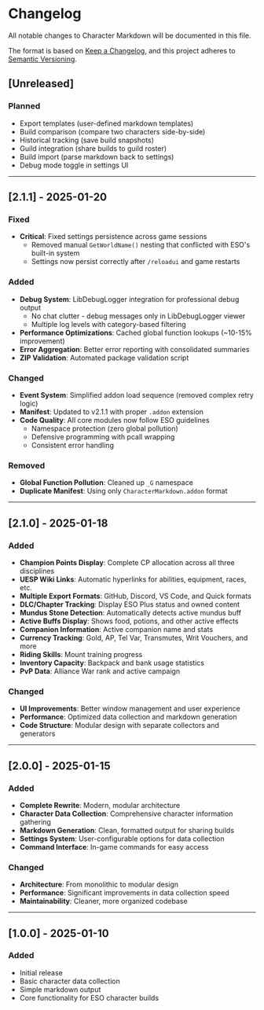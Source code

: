# Changelog

All notable changes to Character Markdown will be documented in this file.

The format is based on [Keep a Changelog](https://keepachangelog.com/en/1.0.0/),
and this project adheres to [Semantic Versioning](https://semver.org/spec/v2.0.0.html).

## [Unreleased]

### Planned
- Export templates (user-defined markdown templates)
- Build comparison (compare two characters side-by-side)
- Historical tracking (save build snapshots)
- Guild integration (share builds to guild roster)
- Build import (parse markdown back to settings)
- Debug mode toggle in settings UI

---

## [2.1.1] - 2025-01-20

### Fixed
- **Critical**: Fixed settings persistence across game sessions
  - Removed manual `GetWorldName()` nesting that conflicted with ESO's built-in system
  - Settings now persist correctly after `/reloadui` and game restarts

### Added
- **Debug System**: LibDebugLogger integration for professional debug output
  - No chat clutter - debug messages only in LibDebugLogger viewer
  - Multiple log levels with category-based filtering
- **Performance Optimizations**: Cached global function lookups (~10-15% improvement)
- **Error Aggregation**: Better error reporting with consolidated summaries
- **ZIP Validation**: Automated package validation script

### Changed
- **Event System**: Simplified addon load sequence (removed complex retry logic)
- **Manifest**: Updated to v2.1.1 with proper `.addon` extension
- **Code Quality**: All core modules now follow ESO guidelines
  - Namespace protection (zero global pollution)
  - Defensive programming with pcall wrapping
  - Consistent error handling

### Removed
- **Global Function Pollution**: Cleaned up `_G` namespace
- **Duplicate Manifest**: Using only `CharacterMarkdown.addon` format

---

## [2.1.0] - 2025-01-18

### Added
- **Champion Points Display**: Complete CP allocation across all three disciplines
- **UESP Wiki Links**: Automatic hyperlinks for abilities, equipment, races, etc.
- **Multiple Export Formats**: GitHub, Discord, VS Code, and Quick formats
- **DLC/Chapter Tracking**: Display ESO Plus status and owned content
- **Mundus Stone Detection**: Automatically detects active mundus buff
- **Active Buffs Display**: Shows food, potions, and other active effects
- **Companion Information**: Active companion name and stats
- **Currency Tracking**: Gold, AP, Tel Var, Transmutes, Writ Vouchers, and more
- **Riding Skills**: Mount training progress
- **Inventory Capacity**: Backpack and bank usage statistics
- **PvP Data**: Alliance War rank and active campaign

### Changed
- **UI Improvements**: Better window management and user experience
- **Performance**: Optimized data collection and markdown generation
- **Code Structure**: Modular design with separate collectors and generators

---

## [2.0.0] - 2025-01-15

### Added
- **Complete Rewrite**: Modern, modular architecture
- **Character Data Collection**: Comprehensive character information gathering
- **Markdown Generation**: Clean, formatted output for sharing builds
- **Settings System**: User-configurable options for data collection
- **Command Interface**: In-game commands for easy access

### Changed
- **Architecture**: From monolithic to modular design
- **Performance**: Significant improvements in data collection speed
- **Maintainability**: Cleaner, more organized codebase

---

## [1.0.0] - 2025-01-10

### Added
- Initial release
- Basic character data collection
- Simple markdown output
- Core functionality for ESO character builds